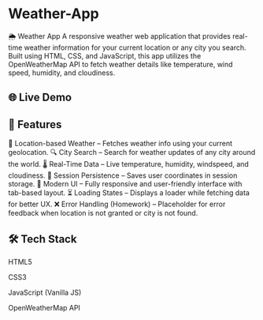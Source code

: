 # Weather-App
🌦️ Weather App
A responsive weather web application that provides real-time weather information for your current location or any city you search. Built using HTML, CSS, and JavaScript, this app utilizes the OpenWeatherMap API to fetch weather details like temperature, wind speed, humidity, and cloudiness.

## 🌐 Live Demo


## 🚀 Features
📍 Location-based Weather – Fetches weather info using your current geolocation.
🔍 City Search – Search for weather updates of any city around the world.
🌡️ Real-Time Data – Live temperature, humidity, windspeed, and cloudiness.
🔁 Session Persistence – Saves user coordinates in session storage.
🎨 Modern UI – Fully responsive and user-friendly interface with tab-based layout.
⏳ Loading States – Displays a loader while fetching data for better UX.
❌ Error Handling (Homework) – Placeholder for error feedback when location is not granted or city is not found.

## 🛠️ Tech Stack

HTML5

CSS3

JavaScript (Vanilla JS)

OpenWeatherMap API
